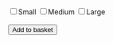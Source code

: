 <html>
<head>
	<title></title>
</head>
<body>
<form action=" " method=" ">
    <input type="checkbox" name=" " value=" ">Small
    <input type="checkbox" name=" " value=" ">Medium
    <input type="checkbox" name=" " value=" ">Large
    <br><br>
    <button>Add to basket</button>
</form> 
</body>
</html>